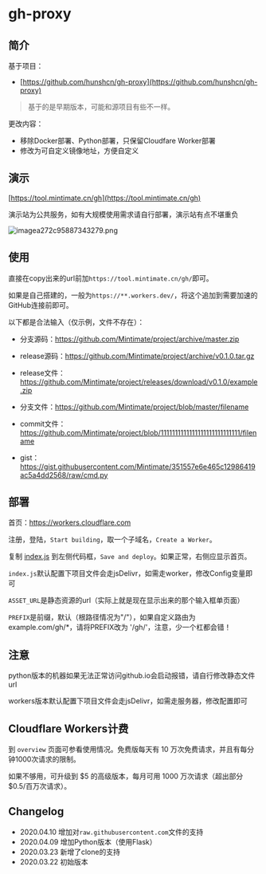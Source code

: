 # gh-proxy

## 简介
基于项目：
- [https://github.com/hunshcn/gh-proxy](https://github.com/hunshcn/gh-proxy)

> 基于的是早期版本，可能和源项目有些不一样。

更改内容：
- 移除Docker部署、Python部署，只保留Cloudfare Worker部署
- 修改为可自定义镜像地址，方便自定义


## 演示

[https://tool.mintimate.cn/gh](https://tool.mintimate.cn/gh)

演示站为公共服务，如有大规模使用需求请自行部署，演示站有点不堪重负

![imagea272c95887343279.png](https://img.maocdn.cn/img/2021/04/24/imagea272c95887343279.png)


## 使用

直接在copy出来的url前加`https://tool.mintimate.cn/gh/`即可。

如果是自己搭建的，一般为`https://**.workers.dev/`，将这个追加到需要加速的GitHub连接前即可。


以下都是合法输入（仅示例，文件不存在）：

- 分支源码：https://github.com/Mintimate/project/archive/master.zip

- release源码：https://github.com/Mintimate/project/archive/v0.1.0.tar.gz

- release文件：https://github.com/Mintimate/project/releases/download/v0.1.0/example.zip

- 分支文件：https://github.com/Mintimate/project/blob/master/filename

- commit文件：https://github.com/Mintimate/project/blob/1111111111111111111111111111/filename

- gist：https://gist.githubusercontent.com/Mintimate/351557e6e465c12986419ac5a4dd2568/raw/cmd.py

## 部署

首页：https://workers.cloudflare.com

注册，登陆，`Start building`，取一个子域名，`Create a Worker`。

复制 [index.js](https://cdn.jsdelivr.net/gh/hunshcn/gh-proxy@master/index.js)  到左侧代码框，`Save and deploy`。如果正常，右侧应显示首页。

`index.js`默认配置下项目文件会走jsDelivr，如需走worker，修改Config变量即可

`ASSET_URL`是静态资源的url（实际上就是现在显示出来的那个输入框单页面）

`PREFIX`是前缀，默认（根路径情况为"/"），如果自定义路由为example.com/gh/*，请将PREFIX改为 '/gh/'，注意，少一个杠都会错！


## 注意

python版本的机器如果无法正常访问github.io会启动报错，请自行修改静态文件url

workers版本默认配置下项目文件会走jsDelivr，如需走服务器，修改配置即可


## Cloudflare Workers计费

到 `overview` 页面可参看使用情况。免费版每天有 10 万次免费请求，并且有每分钟1000次请求的限制。

如果不够用，可升级到 $5 的高级版本，每月可用 1000 万次请求（超出部分 $0.5/百万次请求）。

## Changelog

* 2020.04.10 增加对`raw.githubusercontent.com`文件的支持
* 2020.04.09 增加Python版本（使用Flask）
* 2020.03.23 新增了clone的支持
* 2020.03.22 初始版本

